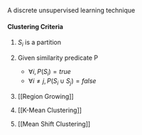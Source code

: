 A discrete unsupervised learning technique

#### Clustering Criteria
1. $S_i$ is a partition
2. Given similarity predicate P
	- $\forall i,P(S_i)=true$ 
	- $\forall i \neq j, P(S_i \cup S_j) = false$ 

1. [[Region Growing]]
2. [[K-Mean Clustering]]
3. [[Mean Shift Clustering]]